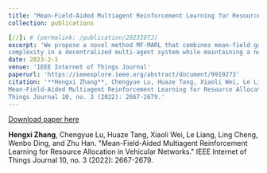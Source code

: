 ```yaml
---
title: "Mean-Field-Aided Multiagent Reinforcement Learning for Resource Allocation in Vehicular Networks"
collection: publications

[//]: # (permalink: /publication/2023IOTJ)
excerpt: 'We propose a novel method MF-MARL that combines mean-field game with MARL to decrease the computational
complexity in a decentralized multi-agent system while maintaining a near-optimal performance.'
date: 2023-2-1
venue: 'IEEE Internet of Things Journal'
paperurl: 'https://ieeexplore.ieee.org/abstract/document/9919273'
citation: '**Hengxi Zhang**, Chengyue Lu, Huaze Tang, Xiaoli Wei, Le Liang, Ling Cheng, Wenbo Ding, and Zhu Han. "
Mean-Field-Aided Multiagent Reinforcement Learning for Resource Allocation in Vehicular Networks." IEEE Internet of
Things Journal 10, no. 3 (2022): 2667-2679.'
---
```


[Download paper here](http://Dylan2020THU.github.io/files/Mean-Field-Aided_Multiagent_Reinforcement_Learning_for_Resource_Allocation_in_Vehicular_Networks.pdf)

**Hengxi Zhang**, Chengyue Lu, Huaze Tang, Xiaoli Wei, Le Liang, Ling Cheng, Wenbo Ding, and Zhu
Han. "Mean-Field-Aided Multiagent Reinforcement Learning for Resource Allocation in Vehicular Networks." IEEE Internet
of Things Journal 10, no. 3 (2022): 2667-2679.